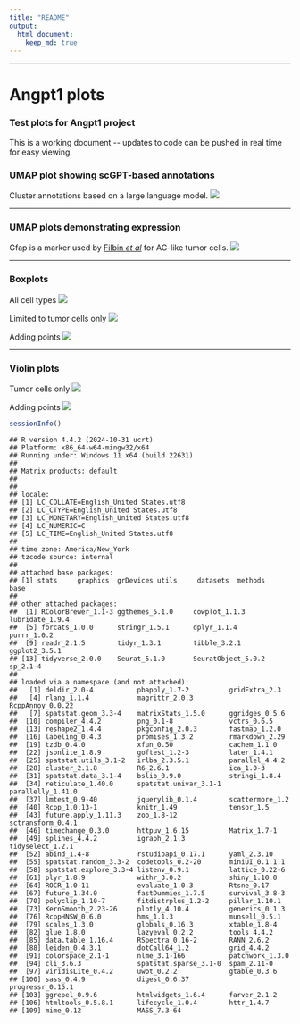 ```yaml
---
title: "README"
output: 
  html_document:
    keep_md: true
---
```


***
# Angpt1 plots
### Test plots for Angpt1 project
This is a working document -- updates to code can be pushed in real time for easy viewing.








### UMAP plot showing scGPT-based annotations


Cluster annotations based on a large language model.
![](README_files/figure-html/umap_labeled-1.png)<!-- -->

***
### UMAP plots demonstrating expression
Gfap is a marker used by [Filbin *et al*](https://doi.org/10.1038/s41588-022-01236-3) for AC-like tumor cells.
![](README_files/figure-html/umap_plots-1.png)<!-- -->


***
### Boxplots
All cell types
![](README_files/figure-html/boxplot-1.png)<!-- -->

Limited to tumor cells only
![](README_files/figure-html/boxplot_limited-1.png)<!-- -->

Adding points
![](README_files/figure-html/boxplot_limited_dots-1.png)<!-- -->

***
### Violin plots
Tumor cells only
![](README_files/figure-html/violin-1.png)<!-- -->

Adding points
![](README_files/figure-html/violin_points-1.png)<!-- -->


``` r
sessionInfo()
```

```
## R version 4.4.2 (2024-10-31 ucrt)
## Platform: x86_64-w64-mingw32/x64
## Running under: Windows 11 x64 (build 22631)
## 
## Matrix products: default
## 
## 
## locale:
## [1] LC_COLLATE=English_United States.utf8 
## [2] LC_CTYPE=English_United States.utf8   
## [3] LC_MONETARY=English_United States.utf8
## [4] LC_NUMERIC=C                          
## [5] LC_TIME=English_United States.utf8    
## 
## time zone: America/New_York
## tzcode source: internal
## 
## attached base packages:
## [1] stats     graphics  grDevices utils     datasets  methods   base     
## 
## other attached packages:
##  [1] RColorBrewer_1.1-3 ggthemes_5.1.0     cowplot_1.1.3      lubridate_1.9.4   
##  [5] forcats_1.0.0      stringr_1.5.1      dplyr_1.1.4        purrr_1.0.2       
##  [9] readr_2.1.5        tidyr_1.3.1        tibble_3.2.1       ggplot2_3.5.1     
## [13] tidyverse_2.0.0    Seurat_5.1.0       SeuratObject_5.0.2 sp_2.1-4          
## 
## loaded via a namespace (and not attached):
##   [1] deldir_2.0-4           pbapply_1.7-2          gridExtra_2.3         
##   [4] rlang_1.1.4            magrittr_2.0.3         RcppAnnoy_0.0.22      
##   [7] spatstat.geom_3.3-4    matrixStats_1.5.0      ggridges_0.5.6        
##  [10] compiler_4.4.2         png_0.1-8              vctrs_0.6.5           
##  [13] reshape2_1.4.4         pkgconfig_2.0.3        fastmap_1.2.0         
##  [16] labeling_0.4.3         promises_1.3.2         rmarkdown_2.29        
##  [19] tzdb_0.4.0             xfun_0.50              cachem_1.1.0          
##  [22] jsonlite_1.8.9         goftest_1.2-3          later_1.4.1           
##  [25] spatstat.utils_3.1-2   irlba_2.3.5.1          parallel_4.4.2        
##  [28] cluster_2.1.8          R6_2.6.1               ica_1.0-3             
##  [31] spatstat.data_3.1-4    bslib_0.9.0            stringi_1.8.4         
##  [34] reticulate_1.40.0      spatstat.univar_3.1-1  parallelly_1.41.0     
##  [37] lmtest_0.9-40          jquerylib_0.1.4        scattermore_1.2       
##  [40] Rcpp_1.0.13-1          knitr_1.49             tensor_1.5            
##  [43] future.apply_1.11.3    zoo_1.8-12             sctransform_0.4.1     
##  [46] timechange_0.3.0       httpuv_1.6.15          Matrix_1.7-1          
##  [49] splines_4.4.2          igraph_2.1.3           tidyselect_1.2.1      
##  [52] abind_1.4-8            rstudioapi_0.17.1      yaml_2.3.10           
##  [55] spatstat.random_3.3-2  codetools_0.2-20       miniUI_0.1.1.1        
##  [58] spatstat.explore_3.3-4 listenv_0.9.1          lattice_0.22-6        
##  [61] plyr_1.8.9             withr_3.0.2            shiny_1.10.0          
##  [64] ROCR_1.0-11            evaluate_1.0.3         Rtsne_0.17            
##  [67] future_1.34.0          fastDummies_1.7.5      survival_3.8-3        
##  [70] polyclip_1.10-7        fitdistrplus_1.2-2     pillar_1.10.1         
##  [73] KernSmooth_2.23-26     plotly_4.10.4          generics_0.1.3        
##  [76] RcppHNSW_0.6.0         hms_1.1.3              munsell_0.5.1         
##  [79] scales_1.3.0           globals_0.16.3         xtable_1.8-4          
##  [82] glue_1.8.0             lazyeval_0.2.2         tools_4.4.2           
##  [85] data.table_1.16.4      RSpectra_0.16-2        RANN_2.6.2            
##  [88] leiden_0.4.3.1         dotCall64_1.2          grid_4.4.2            
##  [91] colorspace_2.1-1       nlme_3.1-166           patchwork_1.3.0       
##  [94] cli_3.6.3              spatstat.sparse_3.1-0  spam_2.11-0           
##  [97] viridisLite_0.4.2      uwot_0.2.2             gtable_0.3.6          
## [100] sass_0.4.9             digest_0.6.37          progressr_0.15.1      
## [103] ggrepel_0.9.6          htmlwidgets_1.6.4      farver_2.1.2          
## [106] htmltools_0.5.8.1      lifecycle_1.0.4        httr_1.4.7            
## [109] mime_0.12              MASS_7.3-64
```
